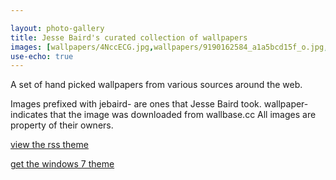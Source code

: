 ```yaml
---

layout: photo-gallery
title: Jesse Baird's curated collection of wallpapers
images: [wallpapers/4NccECG.jpg,wallpapers/9190162584_a1a5bcd15f_o.jpg,wallpapers/Abstract_Wallpaper_by_PL0.jpg,wallpapers/aethletreprise1600.jpg,wallpapers/Apple_Vector_Desktop_Ful_HD_Background.jpg,wallpapers/blue_miracle_by_9dzign-d5wel5o.png,wallpapers/jebaird-CameraZOOM-20121212143739958.jpg,wallpapers/jebaird-IMG_20120623_132918.jpg,wallpapers/jebaird-IMG_20130118_172727.jpg,wallpapers/jebaird-IMG_20130118_172735.jpg,wallpapers/jebarid-IMG_20130118_172735.jpg,wallpapers/Juicy_1920x1200.jpg,wallpapers/metro_windows_8_1920x1080_wallpaper_Wallpaper_1920x1200_www.wallmay.net.jpg,wallpapers/More_Fun_Than_Tekken.jpg,wallpapers/new-york.jpg,wallpapers/nigel_inglis-1148387978.jpg,wallpapers/Shipwreck-beach-Greece-HD-Wallpaper.jpg,wallpapers/Vancouver-7-Sails.jpg,wallpapers/vista patagonia-24.jpg,wallpapers/wallpaper-1056405.jpg,wallpapers/wallpaper-1078387.jpg,wallpapers/wallpaper-1089283.jpg,wallpapers/wallpaper-1167322.jpg,wallpapers/wallpaper-1170417.jpg,wallpapers/wallpaper-1417652.jpg,wallpapers/wallpaper-1442007.jpg,wallpapers/wallpaper-1447078.jpg,wallpapers/wallpaper-1454367.jpg,wallpapers/wallpaper-1494089.jpg,wallpapers/wallpaper-1494944.jpg,wallpapers/wallpaper-1527073.jpg,wallpapers/wallpaper-1555028.jpg,wallpapers/wallpaper-1564296.jpg,wallpapers/wallpaper-1632136.jpg,wallpapers/wallpaper-1646412.jpg,wallpapers/wallpaper-1692111.jpg,wallpapers/wallpaper-1726456.jpg,wallpapers/wallpaper-1776846.jpg,wallpapers/wallpaper-1796981.jpg,wallpapers/wallpaper-1803.jpg,wallpapers/wallpaper-1806760.jpg,wallpapers/wallpaper-1809506.jpg,wallpapers/wallpaper-1839806.jpg,wallpapers/wallpaper-1845500.jpg,wallpapers/wallpaper-1850500.jpg,wallpapers/wallpaper-1879951.jpg,wallpapers/wallpaper-1924952.jpg,wallpapers/wallpaper-193269.jpg,wallpapers/wallpaper-2010087.jpg,wallpapers/wallpaper-2029684.jpg,wallpapers/wallpaper-2039992.jpg,wallpapers/wallpaper-2082328.jpg,wallpapers/wallpaper-2089690.jpg,wallpapers/wallpaper-2089822.jpg,wallpapers/wallpaper-2107417.jpg,wallpapers/wallpaper-2113005.jpg,wallpapers/wallpaper-2236530.jpg,wallpapers/wallpaper-2254336.jpg,wallpapers/wallpaper-2277285.jpg,wallpapers/wallpaper-2290843.jpg,wallpapers/wallpaper-2317654.jpg,wallpapers/wallpaper-2372016.jpg,wallpapers/wallpaper-2383187.jpg,wallpapers/wallpaper-2387502.jpg,wallpapers/wallpaper-2440368.jpg,wallpapers/wallpaper-24603.jpg,wallpapers/wallpaper-2462020.jpg,wallpapers/wallpaper-2462738.jpg,wallpapers/wallpaper-2480633.jpg,wallpapers/wallpaper-2496070.jpg,wallpapers/wallpaper-2509836.jpg,wallpapers/wallpaper-2528710.jpg,wallpapers/wallpaper-2537244.jpg,wallpapers/wallpaper-2580146.jpg,wallpapers/wallpaper-2592326.jpg,wallpapers/wallpaper-2626288.jpg,wallpapers/wallpaper-2746810.jpg,wallpapers/wallpaper-276158.jpg,wallpapers/wallpaper-2775083.jpg,wallpapers/wallpaper-2776905.jpg,wallpapers/wallpaper-2797655.jpg,wallpapers/wallpaper-2809568.jpg,wallpapers/wallpaper-2820416.jpg,wallpapers/wallpaper-2844630.jpg,wallpapers/wallpaper-2866908.jpg,wallpapers/wallpaper-2900190.jpg,wallpapers/wallpaper-2905740.jpg,wallpapers/wallpaper-2945836.jpg,wallpapers/wallpaper-2973479.jpg,wallpapers/wallpaper-2979955.png,wallpapers/wallpaper-2981089.jpg,wallpapers/wallpaper-2988644.jpg,wallpapers/wallpaper-2997492.jpg,wallpapers/wallpaper-3027939.jpg,wallpapers/wallpaper-3027963.jpg,wallpapers/wallpaper-3028463.jpg,wallpapers/wallpaper-3028464.jpg,wallpapers/wallpaper-3028466.jpg,wallpapers/wallpaper-3028467.jpg,wallpapers/wallpaper-3028468.jpg,wallpapers/wallpaper-3028474.jpg,wallpapers/wallpaper-3028476.jpg,wallpapers/wallpaper-3028481.jpg,wallpapers/wallpaper-3028484.jpg,wallpapers/wallpaper-3028485.jpg,wallpapers/wallpaper-3028488.jpg,wallpapers/wallpaper-3028490.jpg,wallpapers/wallpaper-3028496.jpg,wallpapers/wallpaper-3028497.jpg,wallpapers/wallpaper-3028500.jpg,wallpapers/wallpaper-3029100.jpg,wallpapers/wallpaper-3029202.jpg,wallpapers/wallpaper-3029264.jpg,wallpapers/wallpaper-3029272.jpg,wallpapers/wallpaper-3029295.jpg,wallpapers/wallpaper-3030711.jpg,wallpapers/wallpaper-3031698.jpg,wallpapers/wallpaper-3031758.jpg,wallpapers/wallpaper-3031770.jpg,wallpapers/wallpaper-3031786.jpg,wallpapers/wallpaper-3031796.jpg,wallpapers/wallpaper-3032217.jpg,wallpapers/wallpaper-3032222.jpg,wallpapers/wallpaper-3032224.jpg,wallpapers/wallpaper-3032291.jpg,wallpapers/wallpaper-3032568.jpg,wallpapers/wallpaper-3032571.jpg,wallpapers/wallpaper-3032574.jpg,wallpapers/wallpaper-3032627.jpg,wallpapers/wallpaper-35485.jpg,wallpapers/wallpaper-401673.jpg,wallpapers/wallpaper-416841.jpg,wallpapers/wallpaper-427887.jpg,wallpapers/wallpaper-534439.jpg,wallpapers/wallpaper-559740.jpg,wallpapers/wallpaper-603460.jpg,wallpapers/wallpaper-606608.jpg,wallpapers/wallpaper-610797.jpg,wallpapers/wallpaper-673293.jpg,wallpapers/wallpaper-683194.jpg,wallpapers/wallpaper-683213.jpg,wallpapers/wallpaper-719997.jpg,wallpapers/wallpaper-783289.jpg,wallpapers/wallpaper-785845.jpg,wallpapers/wallpaper-800968.jpg,wallpapers/wallpaper-819691.jpg,wallpapers/wallpaper-831426.jpg,wallpapers/wallpaper-839684.jpg,wallpapers/wallpaper-895202.jpg,wallpapers/wallpaper-967154.jpg]
use-echo: true
---
```


A set of hand picked wallpapers from various sources around the web. 

Images prefixed with jebaird- are ones that Jesse Baird took.
wallpaper- indicates that the image was downloaded from wallbase.cc
All images are property of their owners.

[view the rss theme](/wallpapers/index.xml)

[get the windows 7 theme](/wallpapers/jebaird-collection.theme)


